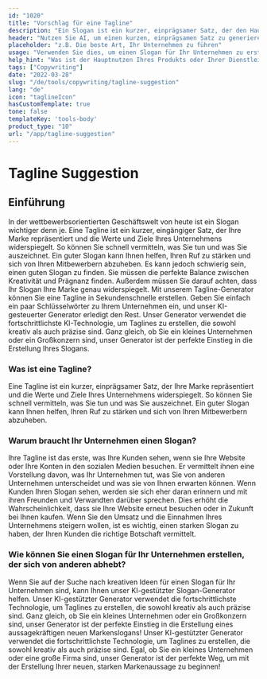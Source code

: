 ```yaml
---
id: "1020"
title: "Vorschlag für eine Tagline"
description: "Ein Slogan ist ein kurzer, einprägsamer Satz, der den Hauptnutzen eines Produkts oder einer Dienstleistung zusammenfasst. Er wird häufig in der Werbung und im Marketing verwendet und sollte in der Lage sein, die Essenz des Unternehmens in wenigen Worten zu erfassen."
header: "Nutzen Sie AI, um einen kurzen, einprägsamen Satz zu generieren, der den Hauptnutzen Ihres Produkts oder Ihrer Dienstleistung zusammenfasst."
placeholder: "z.B. Die beste Art, Ihr Unternehmen zu führen"
usage: "Verwenden Sie dies, um einen Slogan für Ihr Unternehmen zu erstellen."
help_hint: "Was ist der Hauptnutzen Ihres Produkts oder Ihrer Dienstleistung? Schreiben Sie es auf und wir machen daraus eine Tagline."
tags: ["Copywriting"]
date: "2022-03-28"
slug: "/de/tools/copywriting/tagline-suggestion"
lang: "de"
icon: "taglineIcon"
hasCustomTemplate: true
tone: false
templateKey: 'tools-body'
product_type: "10"
url: "/app/tagline-suggestion"
---
```


# Tagline Suggestion

## Einführung

In der wettbewerbsorientierten Geschäftswelt von heute ist ein Slogan wichtiger denn je. Eine Tagline ist ein kurzer, eingängiger Satz, der Ihre Marke repräsentiert und die Werte und Ziele Ihres Unternehmens widerspiegelt. So können Sie schnell vermitteln, was Sie tun und was Sie auszeichnet. Ein guter Slogan kann Ihnen helfen, Ihren Ruf zu stärken und sich von Ihren Mitbewerbern abzuheben. Es kann jedoch schwierig sein, einen guten Slogan zu finden. Sie müssen die perfekte Balance zwischen Kreativität und Prägnanz finden. Außerdem müssen Sie darauf achten, dass Ihr Slogan Ihre Marke genau widerspiegelt. Mit unserem Tagline-Generator können Sie eine Tagline in Sekundenschnelle erstellen. Geben Sie einfach ein paar Schlüsselwörter zu Ihrem Unternehmen ein, und unser KI-gesteuerter Generator erledigt den Rest. Unser Generator verwendet die fortschrittlichste KI-Technologie, um Taglines zu erstellen, die sowohl kreativ als auch präzise sind. Ganz gleich, ob Sie ein kleines Unternehmen oder ein Großkonzern sind, unser Generator ist der perfekte Einstieg in die Erstellung Ihres Slogans.


### Was ist eine Tagline?

Eine Tagline ist ein kurzer, einprägsamer Satz, der Ihre Marke repräsentiert und die Werte und Ziele Ihres Unternehmens widerspiegelt. So können Sie schnell vermitteln, was Sie tun und was Sie auszeichnet. Ein guter Slogan kann Ihnen helfen, Ihren Ruf zu stärken und sich von Ihren Mitbewerbern abzuheben.

### Warum braucht Ihr Unternehmen einen Slogan?

Ihre Tagline ist das erste, was Ihre Kunden sehen, wenn sie Ihre Website oder Ihre Konten in den sozialen Medien besuchen. Er vermittelt ihnen eine Vorstellung davon, was Ihr Unternehmen tut, was Sie von anderen Unternehmen unterscheidet und was sie von Ihnen erwarten können. Wenn Kunden Ihren Slogan sehen, werden sie sich eher daran erinnern und mit ihren Freunden und Verwandten darüber sprechen. Dies erhöht die Wahrscheinlichkeit, dass sie Ihre Website erneut besuchen oder in Zukunft bei Ihnen kaufen. Wenn Sie den Umsatz und die Einnahmen Ihres Unternehmens steigern wollen, ist es wichtig, einen starken Slogan zu haben, der Ihren Kunden die richtige Botschaft vermittelt.

### Wie können Sie einen Slogan für Ihr Unternehmen erstellen, der sich von anderen abhebt?

Wenn Sie auf der Suche nach kreativen Ideen für einen Slogan für Ihr Unternehmen sind, kann Ihnen unser KI-gestützter Slogan-Generator helfen. Unser KI-gestützter Generator verwendet die fortschrittlichste Technologie, um Taglines zu erstellen, die sowohl kreativ als auch präzise sind. Ganz gleich, ob Sie ein kleines Unternehmen oder ein Großkonzern sind, unser Generator ist der perfekte Einstieg in die Erstellung eines aussagekräftigen neuen Markenslogans! Unser KI-gestützter Generator verwendet die fortschrittlichste Technologie, um Taglines zu erstellen, die sowohl kreativ als auch präzise sind. Egal, ob Sie ein kleines Unternehmen oder eine große Firma sind, unser Generator ist der perfekte Weg, um mit der Erstellung Ihrer neuen, starken Markenaussage zu beginnen!